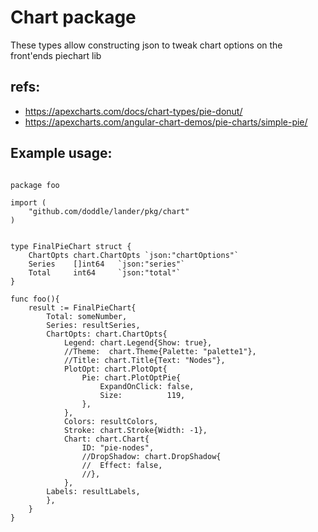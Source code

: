 
# Chart package

These types allow constructing json to tweak chart options on the front'ends piechart lib

## refs:
- https://apexcharts.com/docs/chart-types/pie-donut/
- https://apexcharts.com/angular-chart-demos/pie-charts/simple-pie/


## Example usage:


```

package foo

import (
    "github.com/doddle/lander/pkg/chart"
)


type FinalPieChart struct {
    ChartOpts chart.ChartOpts `json:"chartOptions"`
    Series    []int64   `json:"series"`
    Total     int64     `json:"total"`
}

func foo(){
    result := FinalPieChart{
        Total: someNumber,
        Series: resultSeries,
        ChartOpts: chart.ChartOpts{
            Legend: chart.Legend{Show: true},
            //Theme:  chart.Theme{Palette: "palette1"},
            //Title: chart.Title{Text: "Nodes"},
            PlotOpt: chart.PlotOpt{
                Pie: chart.PlotOptPie{
                    ExpandOnClick: false,
                    Size:          119,
                },
            },
            Colors: resultColors,
            Stroke: chart.Stroke{Width: -1},
            Chart: chart.Chart{
                ID: "pie-nodes",
                //DropShadow: chart.DropShadow{
                //	Effect: false,
                //},
            },
        Labels: resultLabels,
        },
    }
}


```
